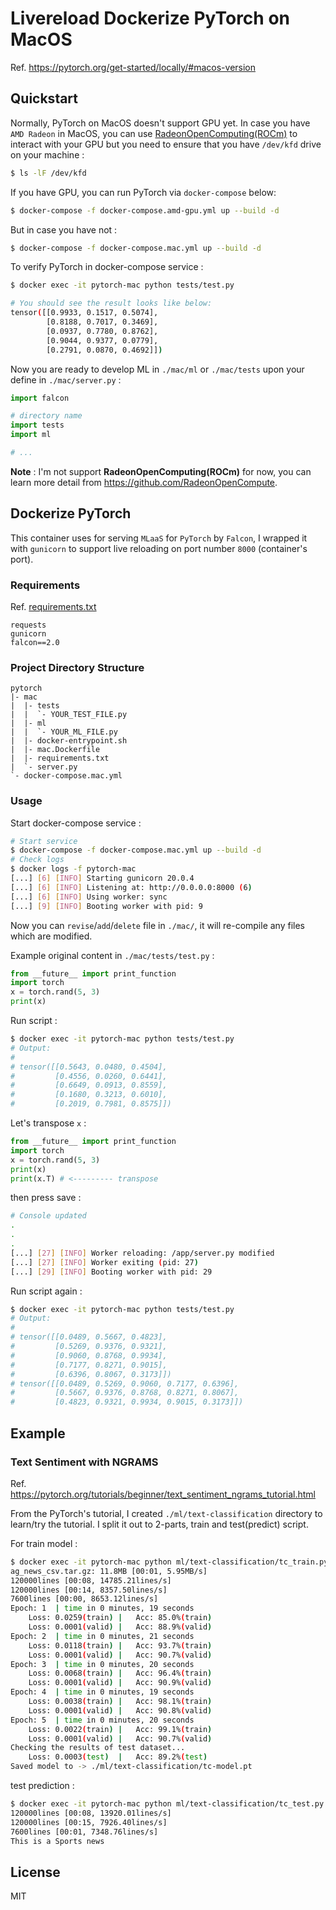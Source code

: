 # **Livereload Dockerize PyTorch on MacOS**
Ref. https://pytorch.org/get-started/locally/#macos-version

## **Quickstart**

Normally, PyTorch on MacOS doesn't support GPU yet. In case you have `AMD Radeon` in MacOS, you can use [RadeonOpenComputing(ROCm)](https://github.com/RadeonOpenCompute) to interact with your GPU but you need to ensure that you have `/dev/kfd` drive on your machine :

```bash
$ ls -lF /dev/kfd
```

If you have GPU, you can run PyTorch via `docker-compose` below:

```bash
$ docker-compose -f docker-compose.amd-gpu.yml up --build -d
```

But in case you have not :

```bash
$ docker-compose -f docker-compose.mac.yml up --build -d
```

To verify PyTorch in docker-compose service :

```bash
$ docker exec -it pytorch-mac python tests/test.py

# You should see the result looks like below:
tensor([[0.9933, 0.1517, 0.5074],
        [0.8188, 0.7017, 0.3469],
        [0.0937, 0.7780, 0.8762],
        [0.9044, 0.9377, 0.0779],
        [0.2791, 0.0870, 0.4692]])
```

Now you are ready to develop ML in `./mac/ml` or  `./mac/tests` upon your define in `./mac/server.py` :

```python
import falcon

# directory name
import tests
import ml

# ...
```

**Note** : I'm not support **RadeonOpenComputing(ROCm)** for now, you can learn more detail from https://github.com/RadeonOpenCompute.

## **Dockerize PyTorch**

This container uses for serving `MLaaS` for `PyTorch` by `Falcon`, I wrapped it with `gunicorn` to support live reloading on port number `8000` (container's port).

### Requirements
Ref. [requirements.txt](./mac/requirements.txt)

```text
requests
gunicorn
falcon==2.0
```

### **Project Directory Structure**

```
pytorch
|- mac
|  |- tests
|  |  `- YOUR_TEST_FILE.py
|  |- ml
|  |  `- YOUR_ML_FILE.py
|  |- docker-entrypoint.sh
|  |- mac.Dockerfile
|  |- requirements.txt
|  `- server.py
`- docker-compose.mac.yml
```

### **Usage**

Start docker-compose service :

```bash
# Start service
$ docker-compose -f docker-compose.mac.yml up --build -d
# Check logs
$ docker logs -f pytorch-mac
[...] [6] [INFO] Starting gunicorn 20.0.4
[...] [6] [INFO] Listening at: http://0.0.0.0:8000 (6)
[...] [6] [INFO] Using worker: sync
[...] [9] [INFO] Booting worker with pid: 9
```

Now you can `revise`/`add`/`delete` file in `./mac/`, it will re-compile any files which are modified.

Example original content in `./mac/tests/test.py` :

```python
from __future__ import print_function
import torch
x = torch.rand(5, 3)
print(x)
```

Run script :

```bash
$ docker exec -it pytorch-mac python tests/test.py
# Output:
#
# tensor([[0.5643, 0.0480, 0.4504],
#         [0.4556, 0.0260, 0.6441],
#         [0.6649, 0.0913, 0.8559],
#         [0.1680, 0.3213, 0.6010],
#         [0.2019, 0.7981, 0.8575]])
```

Let's transpose `x` :

```python
from __future__ import print_function
import torch
x = torch.rand(5, 3)
print(x)
print(x.T) # <--------- transpose
```

then press save :

```bash
# Console updated
.
.
.
[...] [27] [INFO] Worker reloading: /app/server.py modified
[...] [27] [INFO] Worker exiting (pid: 27)
[...] [29] [INFO] Booting worker with pid: 29
```

Run script again :

```bash
$ docker exec -it pytorch-mac python tests/test.py
# Output:
#
# tensor([[0.0489, 0.5667, 0.4823],
#         [0.5269, 0.9376, 0.9321],
#         [0.9060, 0.8768, 0.9934],
#         [0.7177, 0.8271, 0.9015],
#         [0.6396, 0.8067, 0.3173]])
# tensor([[0.0489, 0.5269, 0.9060, 0.7177, 0.6396],
#         [0.5667, 0.9376, 0.8768, 0.8271, 0.8067],
#         [0.4823, 0.9321, 0.9934, 0.9015, 0.3173]])
```

## **Example**

### **Text Sentiment with NGRAMS**

Ref. https://pytorch.org/tutorials/beginner/text_sentiment_ngrams_tutorial.html

From the PyTorch's tutorial, I created `./ml/text-classification` directory to learn/try the tutorial. I split it out to 2-parts, train and test(predict) script. 

For train model :

```bash
$ docker exec -it pytorch-mac python ml/text-classification/tc_train.py
ag_news_csv.tar.gz: 11.8MB [00:01, 5.95MB/s]
120000lines [00:08, 14785.21lines/s]
120000lines [00:14, 8357.50lines/s]
7600lines [00:00, 8653.12lines/s]
Epoch: 1  | time in 0 minutes, 19 seconds
	Loss: 0.0259(train)	|	Acc: 85.0%(train)
	Loss: 0.0001(valid)	|	Acc: 88.9%(valid)
Epoch: 2  | time in 0 minutes, 21 seconds
	Loss: 0.0118(train)	|	Acc: 93.7%(train)
	Loss: 0.0001(valid)	|	Acc: 90.7%(valid)
Epoch: 3  | time in 0 minutes, 20 seconds
	Loss: 0.0068(train)	|	Acc: 96.4%(train)
	Loss: 0.0001(valid)	|	Acc: 90.9%(valid)
Epoch: 4  | time in 0 minutes, 19 seconds
	Loss: 0.0038(train)	|	Acc: 98.1%(train)
	Loss: 0.0001(valid)	|	Acc: 90.8%(valid)
Epoch: 5  | time in 0 minutes, 20 seconds
	Loss: 0.0022(train)	|	Acc: 99.1%(train)
	Loss: 0.0001(valid)	|	Acc: 90.7%(valid)
Checking the results of test dataset...
	Loss: 0.0003(test)	|	Acc: 89.2%(test)
Saved model to -> ./ml/text-classification/tc-model.pt
```

test prediction :

```bash
$ docker exec -it pytorch-mac python ml/text-classification/tc_test.py
120000lines [00:08, 13920.01lines/s]
120000lines [00:15, 7926.40lines/s]
7600lines [00:01, 7348.76lines/s]
This is a Sports news
```

## **License**

MIT